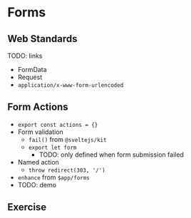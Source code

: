 # Forms

## Web Standards
TODO: links
- FormData
- Request
- `application/x-www-form-urlencoded`

## Form Actions
- `export const actions = {}`
- Form validation
  - `fail()` from `@sveltejs/kit`
  - `export let form`
    - TODO: only defined when form submission failed
- Named action
  - `throw redirect(303, '/')`
- `enhance` from `$app/forms`
- TODO: demo

## Exercise